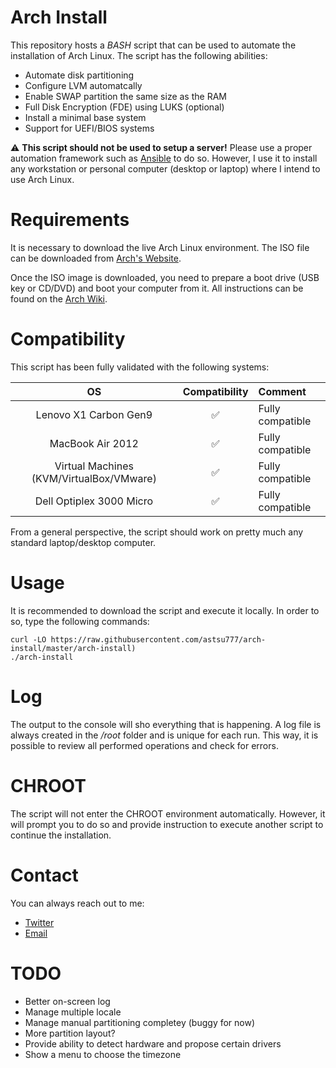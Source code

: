 # Arch Install

This repository hosts a *BASH* script that can be used to automate the installation of Arch Linux. The script has the following abilities:

* Automate disk partitioning
* Configure LVM automatcally
* Enable SWAP partition the same size as the RAM
* Full Disk Encryption (FDE) using LUKS (optional)
* Install a minimal base system
* Support for UEFI/BIOS systems

⚠️ **This script should not be used to setup a server!** Please use a proper automation framework such as [Ansible](https://www.ansible.com/) to do so.
However, I use it to install any workstation or personal computer (desktop or laptop) where I intend to use Arch Linux.

# Requirements
It is necessary to download the live Arch Linux environment. The ISO file can be downloaded from [Arch's Website](https://archlinux.org/download/).

Once the ISO image is downloaded, you need to prepare a boot drive (USB key or CD/DVD) and boot your computer from it. All instructions can be found on the [Arch Wiki](https://wiki.archlinux.org/title/Installation_guide#Prepare_an_installation_medium).

# Compatibility
This script has been fully validated with the following systems:

| OS | Compatibility | Comment |
|:-:|:-:|:-|
| Lenovo X1 Carbon Gen9 | ✅ | Fully compatible |
| MacBook Air 2012 | ✅ | Fully compatible |
| Virtual Machines (KVM/VirtualBox/VMware) | ✅| Fully compatible |
| Dell Optiplex 3000 Micro | ✅ | Fully compatible |

From a general perspective, the script should work on pretty much any standard laptop/desktop computer.

# Usage
It is recommended to download the script and execute it locally. In order to so, type the following commands:

```
curl -LO https://raw.githubusercontent.com/astsu777/arch-install/master/arch-install)
./arch-install
```

# Log
The output to the console will sho everything that is happening. A log file is always created in the */root* folder and is unique for each run. This way, it is possible to review all performed operations and check for errors.

# CHROOT
The script will not enter the CHROOT environment automatically. However, it will prompt you to do so and provide instruction to execute another script to continue the installation.

# Contact
You can always reach out to me:

* [Twitter](https://twitter.com/astsu777)
* [Email](mailto:gaetan@ictpourtous.com)

# TODO

* Better on-screen log
* Manage multiple locale
* Manage manual partitioning completey (buggy for now)
* More partition layout?
* Provide ability to detect hardware and propose certain drivers
* Show a menu to choose the timezone
